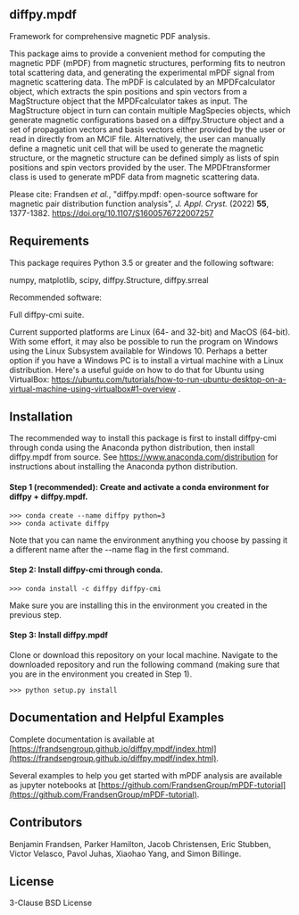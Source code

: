 ## diffpy.mpdf

Framework for comprehensive magnetic PDF analysis.

This package aims to provide a convenient method for computing the magnetic PDF (mPDF) from magnetic structures, performing fits to neutron total scattering data, and generating the experimental mPDF signal from magnetic scattering data. The mPDF is calculated by an MPDFcalculator object, which extracts the spin positions and spin vectors from a MagStructure object that the MPDFcalculator takes as input. The MagStructure object in turn can contain multiple MagSpecies objects, which generate magnetic configurations based on a diffpy.Structure object and a set of propagation vectors and basis vectors either provided by the user or read in directly from an MCIF file. Alternatively, the user can manually define a magnetic unit cell that will be used to generate the magnetic structure, or the magnetic structure can be defined simply as lists of spin positions and spin vectors provided by the user. The MPDFtransformer class is used to generate mPDF data from magnetic scattering data.

Please cite: Frandsen _et al._, "diffpy.mpdf: open-source software for magnetic pair distribution function analysis", _J. Appl. Cryst._ (2022) __55__, 1377-1382. https://doi.org/10.1107/S1600576722007257


## Requirements

This package requires Python 3.5 or greater and the following software:

numpy, matplotlib, scipy, diffpy.Structure, diffpy.srreal

Recommended software:

Full diffpy-cmi suite.

Current supported platforms are Linux (64- and 32-bit) and MacOS (64-bit). With some effort, it may also be possible to run the program on Windows using the Linux Subsystem available for Windows 10. Perhaps a better option if you have a Windows PC is to install a virtual machine with a Linux distribution. Here's a useful guide on how to do that for Ubuntu using VirtualBox: https://ubuntu.com/tutorials/how-to-run-ubuntu-desktop-on-a-virtual-machine-using-virtualbox#1-overview . 

## Installation

The recommended way to install this package is first to install diffpy-cmi through conda using the Anaconda python distribution, then install diffpy.mpdf from source. See https://www.anaconda.com/distribution for instructions about installing the Anaconda python distribution.

#### Step 1 (recommended): Create and activate a conda environment for diffpy + diffpy.mpdf.
    >>> conda create --name diffpy python=3
    >>> conda activate diffpy
Note that you can name the environment anything you choose by passing it a different name after the --name flag in the first command.

#### Step 2: Install diffpy-cmi through conda.
    >>> conda install -c diffpy diffpy-cmi
Make sure you are installing this in the environment you created in the previous step.

#### Step 3: Install diffpy.mpdf
Clone or download this repository on your local machine. Navigate to the downloaded repository and run the following command (making sure that you are in the environment you created in Step 1).

    >>> python setup.py install

## Documentation and Helpful Examples
Complete documentation is available  at [https://frandsengroup.github.io/diffpy.mpdf/index.html](https://frandsengroup.github.io/diffpy.mpdf/index.html).

Several examples to help you get started with mPDF analysis are available as jupyter notebooks at [https://github.com/FrandsenGroup/mPDF-tutorial](https://github.com/FrandsenGroup/mPDF-tutorial).

## Contributors

Benjamin Frandsen, Parker Hamilton, Jacob Christensen, Eric Stubben, Victor Velasco, Pavol Juhas, Xiaohao Yang, and Simon Billinge.

## License

3-Clause BSD License
